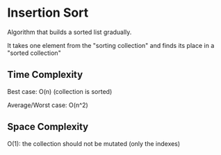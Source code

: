 # Insertion Sort 

Algorithm that builds a sorted list gradually. 

It takes one element from the "sorting collection" and finds its place in a "sorted collection"

## Time Complexity

Best case: O(n)  (collection is sorted)

Average/Worst case: O(n^2)

## Space Complexity

O(1): the collection should not be mutated (only the indexes)